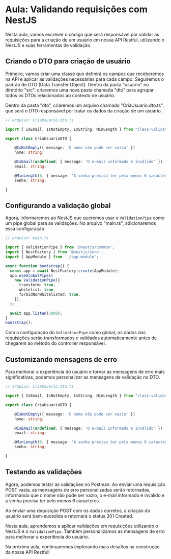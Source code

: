 # Aula: Validando requisições com NestJS

Nesta aula, vamos escrever o código que será responsável por validar as requisições para a criação de um usuário em nossa API Restful, utilizando o NestJS e suas ferramentas de validação.

## Criando o DTO para criação de usuário

Primeiro, vamos criar uma classe que definirá os campos que receberemos na API e aplicar as validações necessárias para cada campo. Seguiremos o padrão de DTO (Data Transfer Object). Dentro da pasta "usuario" no diretório "src", criaremos uma nova pasta chamada "dto" para agrupar todos os DTOs relacionados ao contexto de usuário.

Dentro da pasta "dto", criaremos um arquivo chamado "CriaUsuario.dto.ts", que será o DTO responsável por tratar os dados da criação de um usuário.

```typescript
// arquivo: CriaUsuario.dto.ts

import { IsEmail, IsNotEmpty, IsString, MinLength } from "class-validator";

export class CriaUsuarioDTO {

    @IsNotEmpty({ message: 'O nome não pode ser vazio' })
    nome: string;

    @IsEmail(undefined, { message: 'O e-mail informado é inválido' })
    email: string;

    @MinLength(6, { message: 'A senha precisa ter pelo menos 6 caracteres' })
    senha: string;

}
```

## Configurando a validação global

Agora, informaremos ao NestJS que queremos usar o `ValidationPipe` como um pipe global para as validações. No arquivo "main.ts", adicionaremos essa configuração.

```typescript
// arquivo: main.ts

import { ValidationPipe } from '@nestjs/common';
import { NestFactory } from '@nestjs/core';
import { AppModule } from './app.module';

async function bootstrap() {
  const app = await NestFactory.create(AppModule);
  app.useGlobalPipes(
    new ValidationPipe({
      transform: true,
      whitelist: true,
      forbidNonWhitelisted: true,
    }),
  );

  await app.listen(3000);
}
bootstrap();
```

Com a configuração do `ValidationPipe` como global, os dados das requisições serão transformados e validados automaticamente antes de chegarem ao método do controller responsável.

## Customizando mensagens de erro

Para melhorar a experiência do usuário e tornar as mensagens de erro mais significativas, podemos personalizar as mensagens de validação no DTO.

```typescript
// arquivo: CriaUsuario.dto.ts

import { IsEmail, IsNotEmpty, IsString, MinLength } from "class-validator";

export class CriaUsuarioDTO {

    @IsNotEmpty({ message: 'O nome não pode ser vazio' })
    nome: string;

    @IsEmail(undefined, { message: 'O e-mail informado é inválido' })
    email: string;

    @MinLength(6, { message: 'A senha precisa ter pelo menos 6 caracteres' })
    senha: string;

}
```

## Testando as validações

Agora, podemos testar as validações no Postman. Ao enviar uma requisição POST vazia, as mensagens de erro personalizadas serão retornadas, informando que o nome não pode ser vazio, o e-mail informado é inválido e a senha precisa ter pelo menos 6 caracteres.

Ao enviar uma requisição POST com os dados corretos, a criação do usuário será bem-sucedida e retornará o status 201 Created.

Nesta aula, aprendemos a aplicar validações em requisições utilizando o NestJS e o `ValidationPipe`. Também personalizamos as mensagens de erro para melhorar a experiência do usuário.

Na próxima aula, continuaremos explorando mais desafios na construção da nossa API Restful!